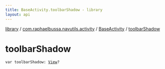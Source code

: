 ```yaml
---
title: BaseActivity.toolbarShadow - library
layout: api
---
```


<div class='api-docs-breadcrumbs'><a href="../../index.html">library</a> / <a href="../index.html">com.raphaelbussa.navutils.activity</a> / <a href="index.html">BaseActivity</a> / <a href="./toolbar-shadow.html">toolbarShadow</a></div>

# toolbarShadow

<div class="signature"><code><span class="keyword">var </span><span class="identifier">toolbarShadow</span><span class="symbol">: </span><a href="https://developer.android.com/reference/android/view/View.html"><span class="identifier">View</span></a><span class="symbol">?</span></code></div>
